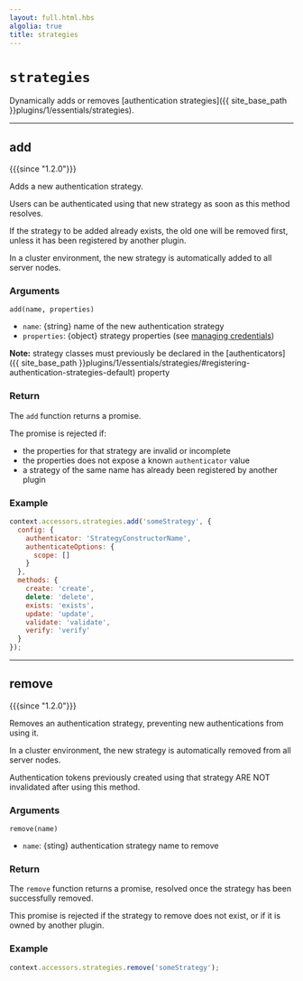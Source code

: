 ```yaml
---
layout: full.html.hbs
algolia: true
title: strategies
---
```


# `strategies`

Dynamically adds or removes [authentication strategies]({{ site_base_path }}plugins/1/essentials/strategies).

---

## add

{{{since "1.2.0"}}}

Adds a new authentication strategy. 

Users can be authenticated using that new strategy as soon as this method resolves.

If the strategy to be added already exists, the old one will be removed first, unless it has been registered by another plugin.

In a cluster environment, the new strategy is automatically added to all server nodes.

### Arguments

`add(name, properties)`

* `name`: {string} name of the new authentication strategy
* `properties`: {object} strategy properties (see [managing credentials](essentials/strategies/#managing-credentials-default))

**Note:** strategy classes must previously be declared in the [authenticators]({{ site_base_path }}plugins/1/essentials/strategies/#registering-authentication-strategies-default) property

### Return

The `add` function returns a promise.

The promise is rejected if:

* the properties for that strategy are invalid or incomplete
* the properties does not expose a known `authenticator` value
* a strategy of the same name has already been registered by another plugin

### Example

```js
context.accessors.strategies.add('someStrategy', {
  config: {
    authenticator: 'StrategyConstructorName',
    authenticateOptions: {
      scope: []
    }
  },
  methods: {
    create: 'create',
    delete: 'delete',
    exists: 'exists',
    update: 'update',
    validate: 'validate',
    verify: 'verify'
  }
});
```

---

## remove

{{{since "1.2.0"}}}

Removes an authentication strategy, preventing new authentications from using it.

In a cluster environment, the new strategy is automatically removed from all server nodes.

<aside class="alert alert-warning">
Authentication tokens previously created using that strategy ARE NOT invalidated after using this method.
</aside>

### Arguments

`remove(name)`

* `name`: {sting} authentication strategy name to remove

### Return

The `remove` function returns a promise, resolved once the strategy has been successfully removed.

This promise is rejected if the strategy to remove does not exist, or if it is owned by another plugin.

### Example

```js
context.accessors.strategies.remove('someStrategy');
```
